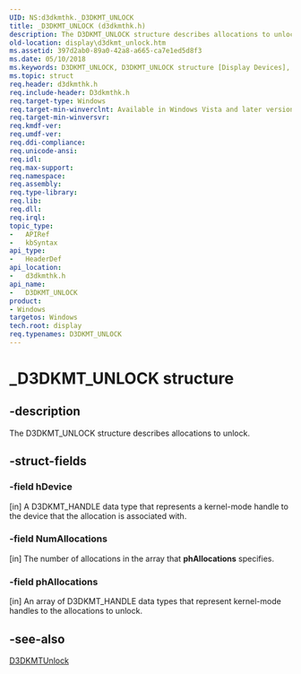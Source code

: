 ```yaml
---
UID: NS:d3dkmthk._D3DKMT_UNLOCK
title: _D3DKMT_UNLOCK (d3dkmthk.h)
description: The D3DKMT_UNLOCK structure describes allocations to unlock.
old-location: display\d3dkmt_unlock.htm
ms.assetid: 397d2ab0-89a0-42a8-a665-ca7e1ed5d8f3
ms.date: 05/10/2018
ms.keywords: D3DKMT_UNLOCK, D3DKMT_UNLOCK structure [Display Devices], OpenGL_Structs_d4f3b3e8-fddd-41d2-8a7e-ee43f25a1f2d.xml, _D3DKMT_UNLOCK, d3dkmthk/D3DKMT_UNLOCK, display.d3dkmt_unlock
ms.topic: struct
req.header: d3dkmthk.h
req.include-header: D3dkmthk.h
req.target-type: Windows
req.target-min-winverclnt: Available in Windows Vista and later versions of the Windows operating systems.
req.target-min-winversvr: 
req.kmdf-ver: 
req.umdf-ver: 
req.ddi-compliance: 
req.unicode-ansi: 
req.idl: 
req.max-support: 
req.namespace: 
req.assembly: 
req.type-library: 
req.lib: 
req.dll: 
req.irql: 
topic_type:
-	APIRef
-	kbSyntax
api_type:
-	HeaderDef
api_location:
-	d3dkmthk.h
api_name:
-	D3DKMT_UNLOCK
product:
- Windows
targetos: Windows
tech.root: display
req.typenames: D3DKMT_UNLOCK
---
```


# _D3DKMT_UNLOCK structure


## -description


The D3DKMT_UNLOCK structure describes allocations to unlock. 


## -struct-fields




### -field hDevice

[in] A D3DKMT_HANDLE data type that represents a kernel-mode handle to the device that the allocation is associated with.


### -field NumAllocations

[in] The number of allocations in the array that <b>phAllocations</b> specifies. 


### -field phAllocations

[in] An array of D3DKMT_HANDLE data types that represent kernel-mode handles to the allocations to unlock.


## -see-also




<a href="https://msdn.microsoft.com/library/windows/hardware/ff547233">D3DKMTUnlock</a>
 

 

